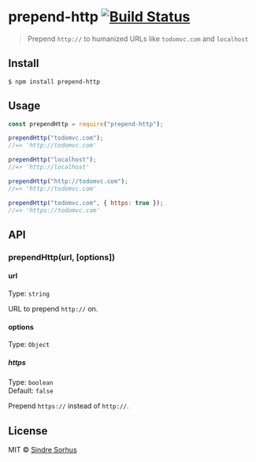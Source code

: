 # prepend-http [![Build Status](https://travis-ci.org/sindresorhus/prepend-http.svg?branch=master)](https://travis-ci.org/sindresorhus/prepend-http)

> Prepend `http://` to humanized URLs like `todomvc.com` and `localhost`

## Install

```
$ npm install prepend-http
```

## Usage

```js
const prependHttp = require("prepend-http");

prependHttp("todomvc.com");
//=> 'http://todomvc.com'

prependHttp("localhost");
//=> 'http://localhost'

prependHttp("http://todomvc.com");
//=> 'http://todomvc.com'

prependHttp("todomvc.com", { https: true });
//=> 'https://todomvc.com'
```

## API

### prependHttp(url, [options])

#### url

Type: `string`

URL to prepend `http://` on.

#### options

Type: `Object`

##### https

Type: `boolean`<br>
Default: `false`

Prepend `https://` instead of `http://`.

## License

MIT © [Sindre Sorhus](https://sindresorhus.com)
